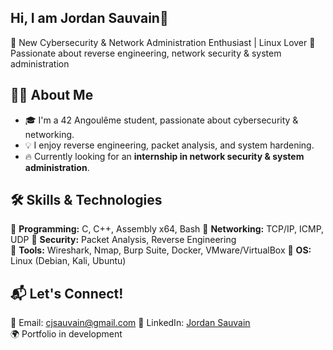 ## Hi, I am Jordan Sauvain👋

🚀 New Cybersecurity & Network Administration Enthusiast | Linux Lover 
🔎 Passionate about reverse engineering, network security & system administration 

## 👨‍💻 About Me
- 🎓 I'm a 42 Angoulême student, passionate about cybersecurity & networking. 
- 💡 I enjoy reverse engineering, packet analysis, and system hardening.  
- 🔥 Currently looking for an **internship in network security & system administration**.
  
## 🛠️ Skills & Technologies
🔹 **Programming:** C, C++, Assembly x64, Bash
🔹 **Networking:** TCP/IP, ICMP, UDP
🔹 **Security:** Packet Analysis, Reverse Engineering  
🔹 **Tools:** Wireshark, Nmap, Burp Suite, Docker, VMware/VirtualBox
🔹 **OS:** Linux (Debian, Kali, Ubuntu)

## 📬 Let's Connect!  
📧 Email: cjsauvain@gmail.com
🔗 LinkedIn: [Jordan Sauvain](https://www.linkedin.com/in/jordan-sauvain-5b0560171/)  
🌍 Portfolio in development

<!--
**cjsauvain/cjsauvain** is a ✨ _special_ ✨ repository because its `README.md` (this file) appears on your GitHub profile.

Here are some ideas to get you started:

- 🔭 I’m currently working on ...
- 🌱 I’m currently learning ...
- 👯 I’m looking to collaborate on ...
- 🤔 I’m looking for help with ...
- 💬 Ask me about ...
- 📫 How to reach me: ...
- 😄 Pronouns: ...
- ⚡ Fun fact: ...
-->
